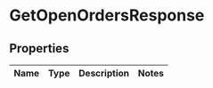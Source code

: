 

# GetOpenOrdersResponse


## Properties

| Name | Type | Description | Notes |
|------------ | ------------- | ------------- | -------------|



